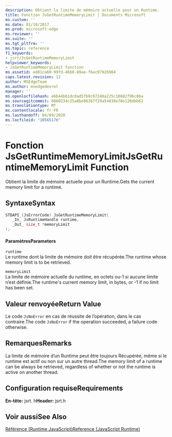 ```yaml
---
description: Obtient la limite de mémoire actuelle pour un Runtime.
title: Fonction JsGetRuntimeMemoryLimit | Documents Microsoft
ms.custom: ''
ms.date: 01/18/2017
ms.prod: microsoft-edge
ms.reviewer: ''
ms.suite: ''
ms.tgt_pltfrm: ''
ms.topic: reference
f1_keywords:
- jsrt/JsGetRuntimeMemoryLimit
helpviewer_keywords:
- JsGetRuntimeMemoryLimit function
ms.assetid: ed81ca60-99fd-46b0-89ae-f6ac07926904
caps.latest.revision: 12
author: MSEdgeTeam
ms.author: msedgedevrel
manager: ''
ms.openlocfilehash: e6b44bb1dc8ad5fb8c07248a225c10682f96c86a
ms.sourcegitcommit: 6860234c25a8be863b7f29a54838e78e120dbb62
ms.translationtype: MT
ms.contentlocale: fr-FR
ms.lasthandoff: 04/09/2020
ms.locfileid: "10565176"
---
```

# <span data-ttu-id="62c81-103">Fonction JsGetRuntimeMemoryLimit</span><span class="sxs-lookup"><span data-stu-id="62c81-103">JsGetRuntimeMemoryLimit Function</span></span>
<span data-ttu-id="62c81-104">Obtient la limite de mémoire actuelle pour un Runtime.</span><span class="sxs-lookup"><span data-stu-id="62c81-104">Gets the current memory limit for a runtime.</span></span>  
  
## <span data-ttu-id="62c81-105">Syntaxe</span><span class="sxs-lookup"><span data-stu-id="62c81-105">Syntax</span></span>  
  
```cpp  
STDAPI_(JsErrorCode) JsGetRuntimeMemoryLimit(  
   _In_ JsRuntimeHandle runtime,  
   _Out_ size_t *memoryLimit  
);  
```  
  
#### <span data-ttu-id="62c81-106">Paramètres</span><span class="sxs-lookup"><span data-stu-id="62c81-106">Parameters</span></span>  
 `runtime`  
 <span data-ttu-id="62c81-107">Le runtime dont la limite de mémoire doit être récupérée.</span><span class="sxs-lookup"><span data-stu-id="62c81-107">The runtime whose memory limit is to be retrieved.</span></span>  
  
 `memoryLimit`  
 <span data-ttu-id="62c81-108">La limite de mémoire actuelle du runtime, en octets ou-1 si aucune limite n’est définie.</span><span class="sxs-lookup"><span data-stu-id="62c81-108">The runtime's current memory limit, in bytes, or -1 if no limit has been set.</span></span>  
  
## <span data-ttu-id="62c81-109">Valeur renvoyée</span><span class="sxs-lookup"><span data-stu-id="62c81-109">Return Value</span></span>  
 <span data-ttu-id="62c81-110">Le code `JsNoError` en cas de réussite de l’opération, dans le cas contraire.</span><span class="sxs-lookup"><span data-stu-id="62c81-110">The code `JsNoError` if the operation succeeded, a failure code otherwise.</span></span>  
  
## <span data-ttu-id="62c81-111">Remarques</span><span class="sxs-lookup"><span data-stu-id="62c81-111">Remarks</span></span>  
 <span data-ttu-id="62c81-112">La limite de mémoire d’un Runtime peut être toujours Récupérée, même si le runtime est actif ou non sur un autre thread.</span><span class="sxs-lookup"><span data-stu-id="62c81-112">The memory limit of a runtime can be always be retrieved, regardless of whether or not the runtime is active on another thread.</span></span>  
  
## <span data-ttu-id="62c81-113">Configuration requise</span><span class="sxs-lookup"><span data-stu-id="62c81-113">Requirements</span></span>  
 <span data-ttu-id="62c81-114">**En-tête:** jsrt. h</span><span class="sxs-lookup"><span data-stu-id="62c81-114">**Header:** jsrt.h</span></span>  
  
## <span data-ttu-id="62c81-115">Voir aussi</span><span class="sxs-lookup"><span data-stu-id="62c81-115">See Also</span></span>  
 [<span data-ttu-id="62c81-116">Référence (Runtime JavaScript)</span><span class="sxs-lookup"><span data-stu-id="62c81-116">Reference (JavaScript Runtime)</span></span>](../chakra-hosting/reference-javascript-runtime.md)